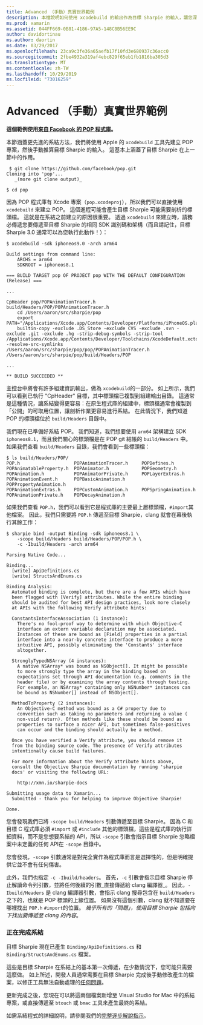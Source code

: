 ```yaml
---
title: Advanced （手動）真實世界範例
description: 本檔說明如何使用 xcodebuild 的輸出作為目標 Sharpie 的輸入，讓您深入瞭解目標 Sharpie 在幕後的作用。
ms.prod: xamarin
ms.assetid: 044FF669-0B81-4186-97A5-148C8B56EE9C
author: davidortinau
ms.author: daortin
ms.date: 03/29/2017
ms.openlocfilehash: 23ca9c3fe36a65aefb17f10fd3e680937c36acc0
ms.sourcegitcommit: 2fbe4932a319af4ebc829f65eb1fb1816ba305d3
ms.translationtype: MT
ms.contentlocale: zh-TW
ms.lasthandoff: 10/29/2019
ms.locfileid: "73016259"
---
```

# <a name="advanced-manual-real-world-example"></a>Advanced （手動）真實世界範例

**這個範例使用[來自 Facebook 的 POP 程式庫](https://github.com/facebook/pop)。**

本節涵蓋更先進的系結方法，我們將使用 Apple 的 `xcodebuild` 工具先建立 POP 專案，然後手動推算目標 Sharpie 的輸入。 這基本上涵蓋了目標 Sharpie 在上一節中的作用。

```
 $ git clone https://github.com/facebook/pop.git
Cloning into 'pop'...
   _(more git clone output)_

$ cd pop
```

因為 POP 程式庫有 Xcode 專案（`pop.xcodeproj`），所以我們可以直接使用 `xcodebuild` 來建立 POP。 這個進程可能會產生目標 Sharpie 可能需要剖析的標頭檔。 這就是在系結之前建立的原因很重要。 透過 `xcodebuild` 來建立時，請務必傳遞您要傳遞至目標 Sharpie 的相同 SDK 識別碼和架構（而且請記住，目標 Sharpie 3.0 通常可以為您執行此動作！）：

```
$ xcodebuild -sdk iphoneos9.0 -arch arm64

Build settings from command line:
    ARCHS = arm64
    SDKROOT = iphoneos8.1

=== BUILD TARGET pop OF PROJECT pop WITH THE DEFAULT CONFIGURATION (Release) ===

...

CpHeader pop/POPAnimationTracer.h build/Headers/POP/POPAnimationTracer.h
    cd /Users/aaron/src/sharpie/pop
    export PATH="/Applications/Xcode.app/Contents/Developer/Platforms/iPhoneOS.platform/Developer/usr/bin:/Applications/Xcode.app/Contents/Developer/usr/bin:/Users/aaron/bin::/usr/local/bin:/usr/bin:/bin:/usr/sbin:/sbin:/opt/X11/bin:/usr/local/git/bin:/Users/aaron/.rvm/bin"
    builtin-copy -exclude .DS_Store -exclude CVS -exclude .svn -exclude .git -exclude .hg -strip-debug-symbols -strip-tool /Applications/Xcode.app/Contents/Developer/Toolchains/XcodeDefault.xctoolchain/usr/bin/strip -resolve-src-symlinks /Users/aaron/src/sharpie/pop/pop/POPAnimationTracer.h /Users/aaron/src/sharpie/pop/build/Headers/POP

...

** BUILD SUCCEEDED **
```

主控台中將會有許多組建資訊輸出，做為 `xcodebuild`的一部分。 如上所示，我們可以看到已執行 "CpHeader" 目標，其中標頭檔已複製到組建輸出目錄。 這通常是這種情況，讓系結變得更容易：在原生程式庫的組建中，標頭檔通常會複製到「公開」的可取用位置，讓剖析作業更容易進行系結。 在此情況下，我們知道 POP 的標頭檔位於 `build/Headers` 目錄中。

我們現在已準備好系結 POP。 我們知道，我們想要使用 `arm64` 架構建立 SDK `iphoneos8.1`，而且我們關心的標頭檔是在 POP git 結帳的 `build/Headers` 中。 如果我們查看 `build/Headers` 目錄，我們會看到一些標頭檔：

```
$ ls build/Headers/POP/
POP.h                    POPAnimationTracer.h     POPDefines.h
POPAnimatableProperty.h  POPAnimator.h            POPGeometry.h
POPAnimation.h           POPAnimatorPrivate.h     POPLayerExtras.h
POPAnimationEvent.h      POPBasicAnimation.h      POPPropertyAnimation.h
POPAnimationExtras.h     POPCustomAnimation.h     POPSpringAnimation.h
POPAnimationPrivate.h    POPDecayAnimation.h
```

如果我們查看 `POP.h`，我們可以看到它是程式庫的主要最上層標頭檔，`#import`其他檔案。 因此，我們只需要將 `POP.h` 傳遞至目標 Sharpie，clang 就會在幕後執行其餘工作：

```
$ sharpie bind -output Binding -sdk iphoneos8.1 \
    -scope build/Headers build/Headers/POP/POP.h \
    -c -Ibuild/Headers -arch arm64

Parsing Native Code...

Binding...
  [write] ApiDefinitions.cs
  [write] StructsAndEnums.cs

Binding Analysis:
  Automated binding is complete, but there are a few APIs which have
  been flagged with [Verify] attributes. While the entire binding
  should be audited for best API design practices, look more closely
  at APIs with the following Verify attribute hints:

  ConstantsInterfaceAssociation (1 instance):
    There's no fool-proof way to determine with which Objective-C
    interface an extern variable declaration may be associated.
    Instances of these are bound as [Field] properties in a partial
    interface into a near-by concrete interface to produce a more
    intuitive API, possibly eliminating the 'Constants' interface
    altogether.

  StronglyTypedNSArray (4 instances):
    A native NSArray* was bound as NSObject[]. It might be possible
    to more strongly type the array in the binding based on
    expectations set through API documentation (e.g. comments in the
    header file) or by examining the array contents through testing.
    For example, an NSArray* containing only NSNumber* instances can
    be bound as NSNumber[] instead of NSObject[].

  MethodToProperty (2 instances):
    An Objective-C method was bound as a C# property due to
    convention such as taking no parameters and returning a value (
    non-void return). Often methods like these should be bound as
    properties to surface a nicer API, but sometimes false-positives
    can occur and the binding should actually be a method.

  Once you have verified a Verify attribute, you should remove it
  from the binding source code. The presence of Verify attributes
  intentionally cause build failures.

  For more information about the Verify attribute hints above,
  consult the Objective Sharpie documentation by running 'sharpie
  docs' or visiting the following URL:

    http://xmn.io/sharpie-docs

Submitting usage data to Xamarin...
  Submitted - thank you for helping to improve Objective Sharpie!

Done.
```

您會發現我們已將 `-scope build/Headers` 引數傳遞至目標 Sharpie。 因為 C 和目標 C 程式庫必須 `#import` 或 `#include` 其他的標頭檔，這些是程式庫的執行詳細資料，而不是您想要系結的 API，所以 `-scope` 引數會指示目標 Sharpie 忽略檔案中未定義的任何 API在 `-scope` 目錄中。

您會發現，`-scope` 引數通常是對完全實作為程式庫而言是選擇性的，但是明確提供它並不會有任何傷害。

此外，我們也指定 `-c -Ibuild/headers`。 首先，`-c` 引數會指示目標 Sharpie 停止解讀命令列引數，並將任何後續的引數_直接傳遞給 clang 編譯器_。 因此，`-Ibuild/Headers` 是 clang 編譯器引數，會指示 clang 搜尋包含在 `build/Headers`之下的，也就是 POP 標頭的上線位置。 如果沒有這個引數，clang 就不知道要在哪裡找出 `POP.h` `#import`的位置。 _幾乎所有的「問題」，使用目標 Sharpie 包括向下找出要傳遞至 clang 的內容_。

### <a name="completing-the-binding"></a>正在完成系結

目標 Sharpie 現在已產生 `Binding/ApiDefinitions.cs` 和 `Binding/StructsAndEnums.cs` 檔案。

這些是目標 Sharpie 在系結上的基本第一次傳遞，在少數情況下，您可能只需要這麼做。 如上所述，開發人員通常需要在目標 Sharpie 完成後手動修改產生的檔案，以修正工具無法自動處理的[任何問題](~/cross-platform/macios/binding/objective-sharpie/platform/apidefinitions-structsandenums.md)。

更新完成之後，您現在可以將這兩個檔案新增至 Visual Studio for Mac 中的系結專案，或直接傳遞至 `btouch` 或 `bmac` 工具來產生最終的系結。

如需系結程式的詳細說明，請參閱我們的[完整逐步解說指示](~/ios/platform/binding-objective-c/walkthrough.md)。
